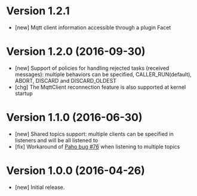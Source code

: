 # Version 1.2.1
* [new] Mqtt client information accessible through a plugin Facet

# Version 1.2.0 (2016-09-30)
* [new] Support of policies for handling rejected tasks (received messages): multiple behaviors can be specified, CALLER_RUN(default), ABORT, DISCARD and DISCARD_OLDEST
* [chg] The MqttClient reconnection feature is also supported at kernel startup

# Version 1.1.0 (2016-06-30)
* [new] Shared topics support: multiple clients can be specified in listeners and will be all listened to
* [fix] Workaround of [Paho bug #76](https://github.com/eclipse/paho.mqtt.java/issues/76) when listening to multiple topics

# Version 1.0.0 (2016-04-26)

* [new] Initial release.
